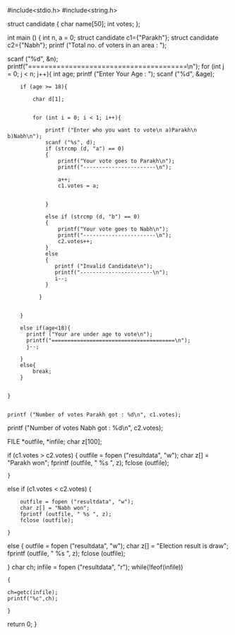 #include<stdio.h>
#include<string.h>



struct candidate
{
  char name[50];
  int votes;
};


int main ()
{
  int n, a = 0;
  struct candidate c1={"Parakh"};
  struct candidate c2={"Nabh"};
  printf ("Total no. of voters in an area : ");

  scanf ("%d", &n);
  printf("=======================================\n");
  for (int j = 0; j < n; j++){
       int age;
        printf ("Enter Your Age : ");
        scanf ("%d", &age);
      
        if (age >= 18){
            
            char d[1];
    
    
    	    for (int i = 0; i < 1; i++){
    	        
    	        printf ("Enter who you want to vote\n a)Parakh\n b)Nabh\n");
    	        scanf ("%s", d);
    	        if (strcmp (d, "a") == 0)
    		    {
                    printf("Your vote goes to Parakh\n");
                    printf("-----------------------\n");
                
    		        a++;
    		        c1.votes = a;
    
    
    		    }
    
    	        else if (strcmp (d, "b") == 0)
    		    {
                    printf("Your vote goes to Nabh\n");
                    printf("-----------------------\n");
    		        c2.votes++;
    		    }
    	        else
    		    {
    		       printf ("Invalid Candidate\n");
    		       printf("-----------------------\n");
    		       i--;
    		    }
    
    	      }
    	        
    	   
        }
        
        else if(age<18){
          printf ("Your are under age to vote\n");
    	  printf("=======================================\n");
    	  j--;
            
        }
        else{
            break;
        }
     
    	    
    }
    
    
    printf ("Number of votes Parakh got : %d\n", c1.votes);
  printf ("Number of votes Nabh got : %d\n", c2.votes);

  FILE *outfile, *infile;
  char z[100];

  if (c1.votes > c2.votes)
    {
      outfile = fopen ("resultdata", "w");
      char z[] = "Parakh won";
      fprintf (outfile, " %s ", z);
      fclose (outfile);
      
    }
  else if (c1.votes < c2.votes)
    {
        
        outfile = fopen ("resultdata", "w");
        char z[] = "Nabh won";
        fprintf (outfile, " %s ", z);
        fclose (outfile);
      
    }
  else
  {
        outfile = fopen ("resultdata", "w");
        char z[] = "Election result is draw";
        fprintf (outfile, " %s ", z);
        fclose (outfile);
        
  
      
  }
    char ch;
    infile = fopen ("resultdata", "r");
    while(!feof(infile))

    {

    ch=getc(infile);
    printf("%c",ch);
    
    }
    
  return 0;
}
